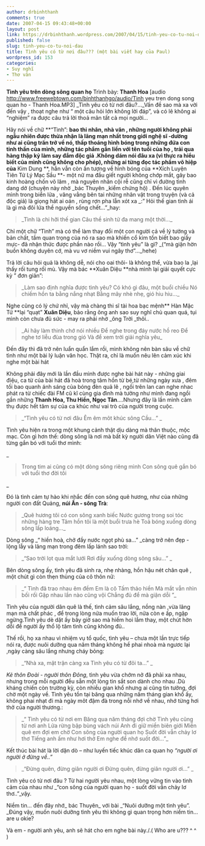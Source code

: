 ```yaml
---
author: drbinhthanh
comments: true
date: 2007-04-15 09:43:48+00:00
layout: post
link: https://drbinhthanh.wordpress.com/2007/04/15/tinh-yeu-co-tu-noi-dau/
published: false
slug: tinh-yeu-co-tu-noi-dau
title: Tình yêu có từ nơi đâu??? (một bài viết hay của Paul)
wordpress_id: 153
categories:
- Suy nghĩ
- Thơ văn
---
```


**Tình yêu trên dòng sông quan họ**
Trình bày: **Thanh Hoa**
[audio http://www.freewebtown.com/binhthanhgo/audio/Tinh yeu tren dong song quan ho - Thanh Hoa.MP3]
_Tình yêu có từ nơi đâu?..._Vấn đề sao mà xa vời đến vậy , thoạt nghe như “ một câu hỏi lớn không lời đáp”, và có lẽ không ai “nghiệm” ra được câu trả lời thoả mãn tất cả mọi người…

Hãy nói về chữ **“Tình”: **bao thi nhân, nhà văn , những người không phải ngẫu nhiên được thừa nhận là lãng mạn nhất trong giới nghệ sĩ -dường như ai cũng trăn trở về nó, thấp thoáng hình bóng trong những đứa con tinh thần của mình, những tác phẩm gắn liền với tên tuổi của họ , trải qua hàng thập kỷ làm say đắm độc giả .Không dám nói đâu xa (vì thực ra hiểu biết của mình cũng không cho phép), những ai từng đọc tác phẩm võ hiệp của** Kim Dung **, hẳn vẫn còn ấn tượng về hình bóng của **Xích Luyện Tiên Tử Lý Mạc Sầu **- một nữ ma đầu giết người không chớp mắt, gây bao kinh hoàng chốn võ lâm , mà nguyên nhân cội rễ cũng chỉ vì đường tình dang dở (chuyện này nhờ _bác Thuyên _kiểm chứng hộ) . Đến lúc quyên mình trong biển lửa , văng vẳng bên tai những nhân vật trong truyện (và cả độc giả) là giọng hát ai oán , rùng rợn pha lẫn xót xa _:” Hỏi thế gian tình ái là gì mà đôi lứa thề nguyền sống chết…”_hay:



<blockquote>_Tình là chi hỡi thế gian
Câu thề sinh tử đa mang một thời…_</blockquote>



Chỉ một chữ “Tình” mà có thể làm thay đổi một con người cả về lý tưởng và bản chất, tầm quan trọng của nó ra sao mà khiến cổ kim tốn biết bao giấy mực- đã nhận thức được phần nào rồi… Vậy “tình yêu” là gì? _(“mà giận hờn buồn không duyên cớ, mà vu vơ niềm vui ngây thơ”…_hehe)

Trả lời câu hỏi quả là không dễ, nói cho oai thôi- là không thể, vừa bao la ,lại thấy rối tung rối mù. Vậy mà bác **Xuân Diệu **nhà mình lại giải quyết cực kỳ ” đơn giản”:



<blockquote>_Làm sao định nghĩa được tình yêu?
Có khó gì đâu, một buổi chiều
Nó chiếm hồn ta bằng nắng nhạt
Bằng mây nhè nhẹ, gió hiu hiu…_</blockquote>



Nghe cũng có lý chứ nhỉ, vậy mà chàng thi sĩ tài hoa bạc mệnh** Hàn Mặc Tử **lại “quạt” **Xuân Diệu**, bảo rằng ông anh sao suy nghĩ chủ quan quá, tụi mình còn chưa đủ sức - may ra phải nhờ _ông Trời _thôi..



<blockquote>_Ai hãy làm thinh chớ nói nhiều
Để nghe trong đáy nước hồ reo 
Để nghe tơ liễu đùa trong gió
Và để xem trời giải nghĩa yêu_</blockquote>



Đến đây thì đã trở nên luẩn quẩn lắm rồi, mình không nên bàn sâu về chữ tình như một bài lý luận văn học. Thật ra, chỉ là muốn nêu lên cảm xúc khi nghe một bài hát

Không phải đây mới là lần đầu mình được nghe bài hát này - những giai điệu, ca từ của bài hát đã hoà trong tâm hồn từ bé,từ những ngày xưa , đêm tối bao quanh ánh sáng của bóng đèn quả lê , ngồi trên lan can nghe nhac phát ra từ chiếc đài FM cũ kĩ cùng gia đình mà tưởng như mình đang ngồi gần những **Thanh Hoa, Thu Hiền, Ngọc Tân**….Nhưng đây là lần mình cảm thụ được hết tâm sự của ca khúc như vai trò của người trong cuộc.



<blockquote>_“Tình yêu có từ nơi đâu 
Êm êm môt khúc sông Cầu…” _</blockquote>



Tình yêu hiện ra trong một khung cảnh thật dịu dàng mà thân thuộc, mộc mạc. Còn gì hơn thế: dòng sông là nơi mà bất kỳ người dân Việt nào cũng đã từng gắn bó với tuổi thơ mình:

_


<blockquote>Trong tim ai cũng có một dòng sông riêng mình
Con sông quê gắn bó với tuổi thơ đời tôi</blockquote>

_

Đó là tình cảm tự hào khi nhắc đến con sông quê hương, như của những người con đất Quảng, **núi Ấn - sông Trà**:



<blockquote>_Quê hương tôi có con sông xanh biếc
Nước gương trong soi tóc những hàng tre
Tâm hồn tôi là một buổi trưa hè
Toả bóng xuống dòng sông lấp loáng…_</blockquote>



Dòng sông _“ hiền hoà, chở đầy nước ngọt phù sa…” _càng trở nên đẹp - lộng lẫy và lãng mạn trong đêm lấp lánh sao trời:



<blockquote>_“Sao trời lọt qua mắt lưới
Rơi đầy xuống dòng sông sâu…” _</blockquote>



Bên dòng sông ấy, tình yêu đã sinh ra, nhẹ nhàng, hồn hậu nét chân quê , một chút gì còn thẹn thùng của cô thôn nữ:



<blockquote>_“ Tình đã trao nhau êm đềm 
Em là cô Tấm thảo hiền
Mà mắt vẫn nhìn bối rối
Gặp nhau lần nào cũng vội
Chẳng đủ để mà giận dỗi ”_</blockquote>



Tình yêu của người dân quê là thế, tình cảm sâu lắng, nồng nàn ,vừa lãng mạn mà chất phác , để trong lòng nửa muốn trao lời, nửa còn e ấp, ngập ngừng.Tình yêu dè dặt ấy bây giờ sao mà hiếm hoi lắm thay, một chút hờn dỗi để người ấy thổ lộ tâm tình cũng không đủ..

Thế rồi, họ xa nhau vì nhiệm vụ tổ quốc, tình yêu – chưa một lần trực tiếp nói ra, được nuôi dưỡng qua năm tháng không hề phai nhoà mà ngươc lại ,ngày càng sâu lắng nhưng cháy bỏng:



<blockquote>_“Nhà xa, mặt trận càng xa
Tình yêu có từ đôi ta…” _</blockquote>



_Kẻ thôn Đoài - người thôn Đông_, tình yêu vừa chớm nở đã phải xa nhau, nhưng trong mỗi người đều sẵn một lòng tin sắt son dành cho nhau .Dù kháng chiến còn trường kỳ, còn nhiều gian khổ nhưng ai cũng tin tưởng, đợi chờ một ngày về. Tình yêu tồn tại băng qua những năm tháng gian khổ ấy, không phai nhạt đi mà ngày môt đậm đà trong nỗi nhớ về nhau, nhớ từng hơi thở của người thương.:



<blockquote>_“ Tình yêu có từ nơi em
Băng qua năm tháng đợi chờ
Tình yêu cũng từ nơi anh
Lửa rừng bập bùng vách núi
Anh đi giữ miền biên giới
Miền quê em đợi em chờ
Con sông của người quan họ
Suốt đời vẫn chảy lơ thơ
Tiếng anh ấm như hơi thở
Em nghe để nhớ suốt đời…”_</blockquote>



Kết thúc bài hát là lời dặn dò – như luyến tiếc khúc dân ca quan họ _“người ơi người ở đừng về..”_



<blockquote>_“Đừng quên, đừng giân người ơi
Đừng quên, đừng giân người ơi…” _</blockquote>



Tình yêu có từ nơi đâu ? Từ hai người yêu nhau, một lòng vững tin vào tình cảm của nhau như _“con sông của người quan họ - suốt đời vẫn chảy lơ thơ..”_vậy.

Niềm tin... đến đây nhớ_ bác Thuyên_ với bài _“Nuôi dưỡng một tình yêu”. _Đúng vậy, muốn nuôi dưỡng tình yêu thì không gì quan trọng hơn niềm tin…are u okie?

Và em - người anh yêu, anh sẽ hát cho em nghe bài này./.( Who are u??? ^ ^ )

